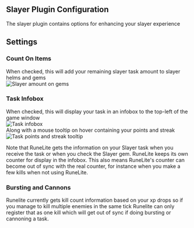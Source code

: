 ## Slayer Plugin Configuration
The slayer plugin contains options for enhancing your slayer experience

## Settings
### Count On Items
When checked, this will add your remaining slayer task amount to slayer helms and gems  
![Slayer amount on gems](https://i.imgur.com/ebN0JpC.png)

### Task Infobox
When checked, this will display your task in an infobox to the top-left of the game window  
![Task infobox](https://i.imgur.com/KKa1hut.png)  
Along with a mouse tooltip on hover containing your points and streak  
![Task points and streak tooltip](https://i.imgur.com/7lXCMeu.png)

Note that RuneLite gets the information on your Slayer task when you receive the task or when you check the Slayer gem. RuneLite keeps its own counter for display in the infobox. This also means RuneLite's counter can become out of sync with the real counter, for instance when you make a few kills when not using RuneLite.

### Bursting and Cannons
Runelite currently gets kill count information based on your xp drops so if you manage to kill multiple enemies in the same tick Runelite can only register that as one kill which will get out of sync if doing bursting or cannoning a task.